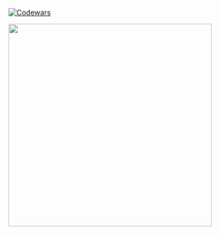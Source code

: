<div >
<a href="https://www.codewars.com/users/Grigoret%20Petr">

[![Codewars](https://www.codewars.com/users/Grigoret%20Petr/badges/large)](https://www.codewars.com/users/Grigoret%20Petr)
</a>

<a href="https://www.codewars.com/users/Grigoret%20Petr">
    <img src="https://github.r2v.ch/codewars?user=Grigoret%20Petr&theme=gradient" width="400" />
</a>


</div>
